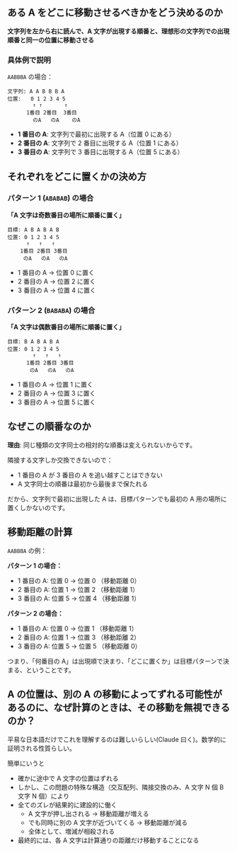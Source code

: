 ## ある A をどこに移動させるべきかをどう決めるのか

**文字列を左から右に読んで、A 文字が出現する順番と、理想形の文字列での出現順番と同一の位置に移動させる**

### 具体例で説明

`AABBBA` の場合：

```
文字列: A A B B B A
位置:   0 1 2 3 4 5
        ↑ ↑       ↑
      1番目 2番目  3番目
        のA   のA    のA
```

- **1 番目の A**: 文字列で最初に出現する A（位置 0 にある）
- **2 番目の A**: 文字列で 2 番目に出現する A（位置 1 にある）
- **3 番目の A**: 文字列で 3 番目に出現する A（位置 5 にある）

## それぞれをどこに置くかの決め方

### パターン 1 (`ABABAB`) の場合

**「A 文字は奇数番目の場所に順番に置く」**

```
目標: A B A B A B
位置: 0 1 2 3 4 5
      ↑   ↑   ↑
    1番目 2番目 3番目
     のA   のA   のA
```

- 1 番目の A → 位置 0 に置く
- 2 番目の A → 位置 2 に置く
- 3 番目の A → 位置 4 に置く

### パターン 2 (`BABABA`) の場合

**「A 文字は偶数番目の場所に順番に置く」**

```
目標: B A B A B A
位置: 0 1 2 3 4 5
        ↑   ↑   ↑
      1番目 2番目 3番目
       のA   のA   のA
```

- 1 番目の A → 位置 1 に置く
- 2 番目の A → 位置 3 に置く
- 3 番目の A → 位置 5 に置く

## なぜこの順番なのか

**理由**: 同じ種類の文字同士の相対的な順番は変えられないからです。

隣接する文字しか交換できないので：

- 1 番目の A が 3 番目の A を追い越すことはできない
- A 文字同士の順番は最初から最後まで保たれる

だから、文字列で最初に出現した A は、目標パターンでも最初の A 用の場所に置くしかないのです。

## 移動距離の計算

`AABBBA` の例：

**パターン 1 の場合：**

- 1 番目の A: 位置 0 → 位置 0 （移動距離 0）
- 2 番目の A: 位置 1 → 位置 2 （移動距離 1）
- 3 番目の A: 位置 5 → 位置 4 （移動距離 1）

**パターン 2 の場合：**

- 1 番目の A: 位置 0 → 位置 1 （移動距離 1）
- 2 番目の A: 位置 1 → 位置 3 （移動距離 2）
- 3 番目の A: 位置 5 → 位置 5 （移動距離 0）

つまり、「何番目の A」は出現順で決まり、「どこに置くか」は目標パターンで決まる、ということです。

## A の位置は、別の A の移動によってずれる可能性があるのに、なぜ計算のときは、その移動を無視できるのか？

平易な日本語だけでこれを理解するのは難しいらしい(Claude 曰く)。数学的に証明される性質らしい。

簡単にいうと

- 確かに途中で A 文字の位置はずれる
- しかし、この問題の特殊な構造（交互配列、隣接交換のみ、A 文字 N 個 B 文字 N 個）により
- 全てのズレが結果的に建設的に働く
  - A 文字が押し出される → 移動距離が増える
  - でも同時に別の A 文字が近づいてくる → 移動距離が減る
  - 全体として、増減が相殺される
- 最終的には、各 A 文字は計算通りの距離だけ移動することになる
